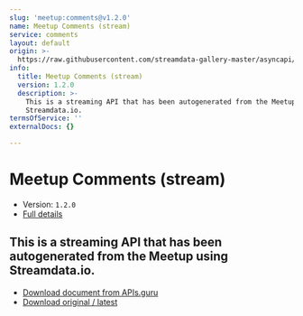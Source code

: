 ```yaml
---
slug: 'meetup:comments@v1.2.0'
name: Meetup Comments (stream)
service: comments
layout: default
origin: >-
  https://raw.githubusercontent.com/streamdata-gallery-master/asyncapi/master/_listings/meetup/meetup-comments-stream-async.md
info:
  title: Meetup Comments (stream)
  version: 1.2.0
  description: >-
    This is a streaming API that has been autogenerated from the Meetup using
    Streamdata.io.
termsOfService: ''
externalDocs: {}

---
```

# Meetup Comments (stream)

* Version: `1.2.0`
* [Full details](../html/meetup:comments@v1.2.0.html)



## This is a streaming API that has been autogenerated from the Meetup using Streamdata.io.



* [Download document from APIs.guru](https://raw.githubusercontent.com/APIs-guru/asyncapi-directory/master/docs/APIs/meetup%3Acomments%40v1.2.0.yaml)
* [Download original / latest](https://raw.githubusercontent.com/streamdata-gallery-master/asyncapi/master/_listings/meetup/meetup-comments-stream-async.md)

<script type="application/ld+json">
{
  "@context": "http://schema.org/",
  "@type": "WebAPI",
  "description": "This is a streaming API that has been autogenerated from the Meetup using Streamdata.io.",
  "documentation": "",

  "name": "Meetup Comments (stream)"
}
</script>
